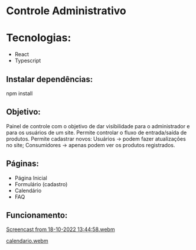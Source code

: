 # Controle Administrativo

# Tecnologias:

<ul>
	<li>React</li>
	<li>Typescript</li>
</ul>

## Instalar dependências:

npm install

## Objetivo:

Painel de controle com o objetivo de dar visibilidade para o administrador e para os usuários de um site.
Permite controlar o fluxo de entrada/saída de produtos. 
Permite cadastrar novos:
 Usuários → podem fazer atualizações no site;
 Consumidores → apenas podem ver os produtos registrados.

## Páginas:

<ul>
	<li>Página Inicial</li>
	<li>Formulário (cadastro)</li>
	<li>Calendário</li>
	<li>FAQ</li>
</ul>

## Funcionamento:

[Screencast from 18-10-2022 13:44:58.webm](https://user-images.githubusercontent.com/79227612/196492488-6fd2aaa8-f79b-414d-b950-7c12d7702213.webm)

[calendario.webm](https://user-images.githubusercontent.com/79227612/196492057-fc1fc1c3-d187-4f71-b26f-6f50913ac9da.webm)
